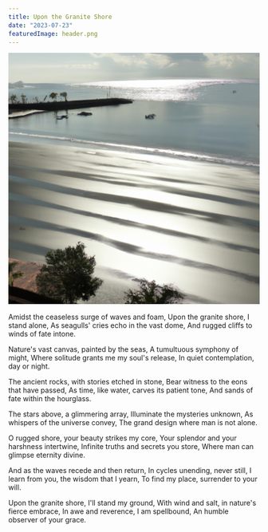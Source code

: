 ```yaml
---
title: Upon the Granite Shore
date: "2023-07-23"
featuredImage: header.png
---
```


![nature image](./header.png)

Amidst the ceaseless surge of waves and foam,
Upon the granite shore, I stand alone,
As seagulls' cries echo in the vast dome,
And rugged cliffs to winds of fate intone.

Nature's vast canvas, painted by the seas,
A tumultuous symphony of might,
Where solitude grants me my soul's release,
In quiet contemplation, day or night.

The ancient rocks, with stories etched in stone,
Bear witness to the eons that have passed,
As time, like water, carves its patient tone,
And sands of fate within the hourglass.

The stars above, a glimmering array,
Illuminate the mysteries unknown,
As whispers of the universe convey,
The grand design where man is not alone.

O rugged shore, your beauty strikes my core,
Your splendor and your harshness intertwine,
Infinite truths and secrets you store,
Where man can glimpse eternity divine.

And as the waves recede and then return,
In cycles unending, never still,
I learn from you, the wisdom that I yearn,
To find my place, surrender to your will.

Upon the granite shore, I'll stand my ground,
With wind and salt, in nature's fierce embrace,
In awe and reverence, I am spellbound,
An humble observer of your grace.